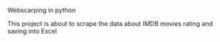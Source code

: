 Webscarping in python 

This project is about to scrape the data about IMDB movies rating and saving into Excel
